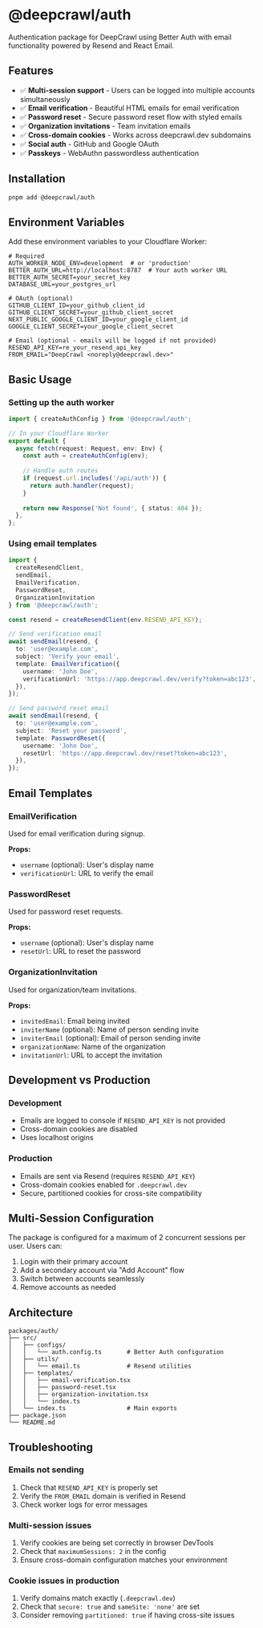 # @deepcrawl/auth

Authentication package for DeepCrawl using Better Auth with email functionality powered by Resend and React Email.

## Features

- ✅ **Multi-session support** - Users can be logged into multiple accounts simultaneously
- ✅ **Email verification** - Beautiful HTML emails for email verification
- ✅ **Password reset** - Secure password reset flow with styled emails  
- ✅ **Organization invitations** - Team invitation emails
- ✅ **Cross-domain cookies** - Works across deepcrawl.dev subdomains
- ✅ **Social auth** - GitHub and Google OAuth
- ✅ **Passkeys** - WebAuthn passwordless authentication

## Installation

```bash
pnpm add @deepcrawl/auth
```

## Environment Variables

Add these environment variables to your Cloudflare Worker:

```env
# Required
AUTH_WORKER_NODE_ENV=development  # or 'production'
BETTER_AUTH_URL=http://localhost:8787  # Your auth worker URL
BETTER_AUTH_SECRET=your_secret_key
DATABASE_URL=your_postgres_url

# OAuth (optional)
GITHUB_CLIENT_ID=your_github_client_id
GITHUB_CLIENT_SECRET=your_github_client_secret
NEXT_PUBLIC_GOOGLE_CLIENT_ID=your_google_client_id
GOOGLE_CLIENT_SECRET=your_google_client_secret

# Email (optional - emails will be logged if not provided)
RESEND_API_KEY=re_your_resend_api_key
FROM_EMAIL="DeepCrawl <noreply@deepcrawl.dev>"
```

## Basic Usage

### Setting up the auth worker

```typescript
import { createAuthConfig } from '@deepcrawl/auth';

// In your Cloudflare Worker
export default {
  async fetch(request: Request, env: Env) {
    const auth = createAuthConfig(env);
    
    // Handle auth routes
    if (request.url.includes('/api/auth')) {
      return auth.handler(request);
    }
    
    return new Response('Not found', { status: 404 });
  },
};
```

### Using email templates

```typescript
import { 
  createResendClient, 
  sendEmail, 
  EmailVerification,
  PasswordReset,
  OrganizationInvitation 
} from '@deepcrawl/auth';

const resend = createResendClient(env.RESEND_API_KEY);

// Send verification email
await sendEmail(resend, {
  to: 'user@example.com',
  subject: 'Verify your email',
  template: EmailVerification({
    username: 'John Doe',
    verificationUrl: 'https://app.deepcrawl.dev/verify?token=abc123',
  }),
});

// Send password reset email
await sendEmail(resend, {
  to: 'user@example.com',
  subject: 'Reset your password',
  template: PasswordReset({
    username: 'John Doe',
    resetUrl: 'https://app.deepcrawl.dev/reset?token=abc123',
  }),
});
```

## Email Templates

### EmailVerification

Used for email verification during signup.

**Props:**
- `username` (optional): User's display name
- `verificationUrl`: URL to verify the email

### PasswordReset

Used for password reset requests.

**Props:**
- `username` (optional): User's display name  
- `resetUrl`: URL to reset the password

### OrganizationInvitation

Used for organization/team invitations.

**Props:**
- `invitedEmail`: Email being invited
- `inviterName` (optional): Name of person sending invite
- `inviterEmail` (optional): Email of person sending invite
- `organizationName`: Name of the organization
- `invitationUrl`: URL to accept the invitation

## Development vs Production

### Development
- Emails are logged to console if `RESEND_API_KEY` is not provided
- Cross-domain cookies are disabled
- Uses localhost origins

### Production  
- Emails are sent via Resend (requires `RESEND_API_KEY`)
- Cross-domain cookies enabled for `.deepcrawl.dev`
- Secure, partitioned cookies for cross-site compatibility

## Multi-Session Configuration

The package is configured for a maximum of 2 concurrent sessions per user. Users can:

1. Login with their primary account
2. Add a secondary account via "Add Account" flow
3. Switch between accounts seamlessly
4. Remove accounts as needed

## Architecture

```
packages/auth/
├── src/
│   ├── configs/
│   │   └── auth.config.ts       # Better Auth configuration
│   ├── utils/
│   │   └── email.ts             # Resend utilities
│   ├── templates/
│   │   ├── email-verification.tsx
│   │   ├── password-reset.tsx
│   │   ├── organization-invitation.tsx
│   │   └── index.ts
│   └── index.ts                 # Main exports
├── package.json
└── README.md
```

## Troubleshooting

### Emails not sending

1. Check that `RESEND_API_KEY` is properly set
2. Verify the `FROM_EMAIL` domain is verified in Resend
3. Check worker logs for error messages

### Multi-session issues

1. Verify cookies are being set correctly in browser DevTools
2. Check that `maximumSessions: 2` in the config
3. Ensure cross-domain configuration matches your environment

### Cookie issues in production

1. Verify domains match exactly (`.deepcrawl.dev`)
2. Check that `secure: true` and `sameSite: 'none'` are set
3. Consider removing `partitioned: true` if having cross-site issues 